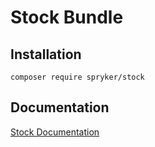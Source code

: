 # Stock Bundle

## Installation

```
composer require spryker/stock
```

## Documentation

[Stock Documentation](https://spryker.github.io/stock/index.html)




